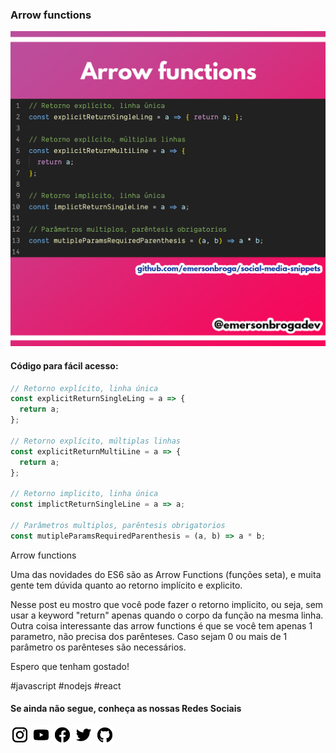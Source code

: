 ### Arrow functions

![Arrow functions ](https://github.com/emersonbroga/social-media-snippets/blob/master/content/2020-01-22/1080x1080-arrow-functions.png)

#### Código para fácil acesso:

```js
// Retorno explícito, linha única
const explicitReturnSingleLing = a => {
  return a;
};

// Retorno explícito, múltiplas linhas
const explicitReturnMultiLine = a => {
  return a;
};

// Retorno implicito, linha única
const implictReturnSingleLine = a => a;

// Parâmetros multiplos, parêntesis obrigatorios
const mutipleParamsRequiredParenthesis = (a, b) => a * b;
```

Arrow functions

Uma das novidades do ES6 são as Arrow Functions (funções seta), e muita gente tem dúvida quanto ao retorno implícito e explicito.

Nesse post eu mostro que você pode fazer o retorno implicito, ou seja, sem usar a keyword "return" apenas quando o corpo da função na mesma linha.
Outra coisa interessante das arrow functions é que se você tem apenas 1 parametro, não precisa dos parênteses. Caso sejam 0 ou mais de 1 parâmetro os parênteses são necessários.

Espero que tenham gostado!

\#javascript \#nodejs \#react

#### Se ainda não segue, conheça as nossas Redes Sociais

[![instagram.com/emersonbrogadev](https://github.com/emersonbroga/social-media-snippets/blob/master/static/instagram.png?raw=true)](https://www.instagram.com/emersonbrogadev/)
[![youtube.com/c/emersonbrogadev](https://github.com/emersonbroga/social-media-snippets/blob/master/static/youtube.png?raw=true)](https://www.youtube.com/c/emersonbroga/)
[![facebook.com/emersonbrogadev](https://github.com/emersonbroga/social-media-snippets/blob/master/static/facebook.png?raw=true)](https://www.facebook.com/emersonbrogadev/)
[![twitter.com/emersonbrogadev](https://github.com/emersonbroga/social-media-snippets/blob/master/static/twitter.png?raw=true)](https://www.twitter.com/emersonbrogadev/)
[![github.com/emersonbroga](https://github.com/emersonbroga/social-media-snippets/blob/master/static/github.png?raw=true)](https://www.github.com/emersonbroga/)
